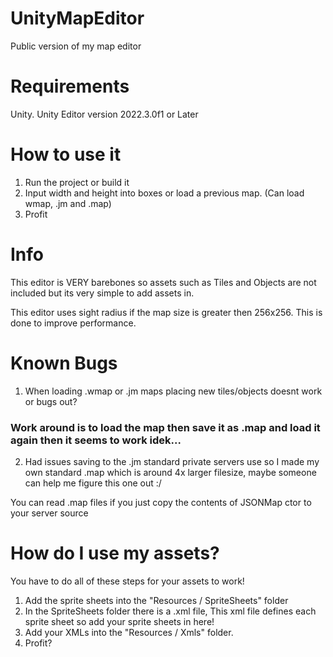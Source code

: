 # UnityMapEditor
Public version of my map editor

# Requirements

Unity.
Unity Editor version 2022.3.0f1 or Later

# How to use it

1. Run the project or build it
2. Input width and height into boxes or load a previous map. (Can load wmap, .jm and .map)
3. Profit

# Info

This editor is VERY barebones so assets such as Tiles and Objects are not included but its very simple to add assets in.

This editor uses sight radius if the map size is greater then 256x256.
This is done to improve performance.

# Known Bugs

1. When loading .wmap or .jm maps placing new tiles/objects doesnt work or bugs out? 
### Work around is to load the map then save it as .map and load it again then it seems to work idek... 

2. Had issues saving to the .jm standard private servers use so I made my own standard .map which is around 4x larger filesize, maybe someone can help me figure this one out :/

You can read .map files if you just copy the contents of JSONMap ctor to your server source

# How do I use my assets?

You have to do all of these steps for your assets to work!
1. Add the sprite sheets into the "Resources / SpriteSheets" folder
2. In the SpriteSheets folder there is a .xml file, This xml file defines each sprite sheet so add your sprite sheets in here!
3. Add your XMLs into the "Resources / Xmls" folder.
4. Profit?
 

